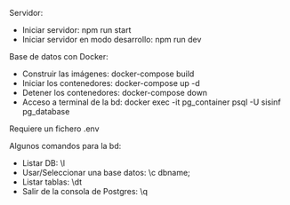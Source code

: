 Servidor:
- Iniciar servidor: npm run start
- Iniciar servidor en modo desarrollo: npm run dev

Base de datos con Docker:
- Construir las imágenes: docker-compose build
- Iniciar los contenedores: docker-compose up -d
- Detener los contenedores: docker-compose down
- Acceso a terminal de la bd: docker exec -it pg_container psql -U sisinf pg_database

Requiere un fichero .env

Algunos comandos para la bd:
- Listar DB: \l
- Usar/Seleccionar una base datos: \c dbname;
- Listar tablas: \dt
- Salir de la consola de Postgres: \q 
